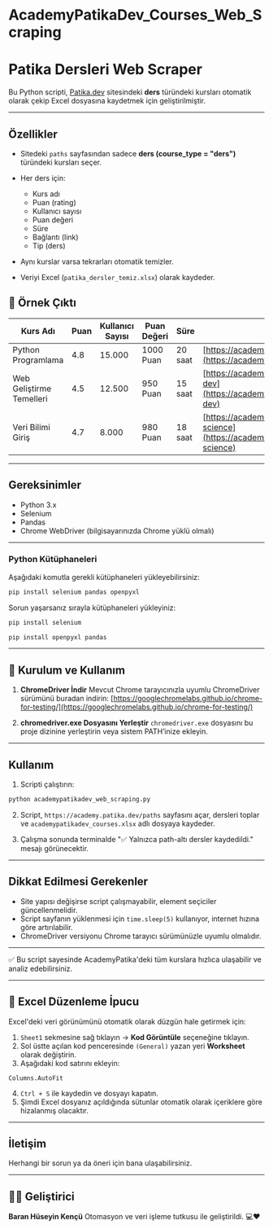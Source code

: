 # AcademyPatikaDev_Courses_Web_Scraping
# Patika Dersleri Web Scraper

Bu Python scripti, [Patika.dev](https://academy.patika.dev/paths) sitesindeki **ders** türündeki kursları otomatik olarak çekip Excel dosyasına kaydetmek için geliştirilmiştir.

---

## Özellikler

* Sitedeki `paths` sayfasından sadece **ders (course\_type = "ders")** türündeki kursları seçer.
* Her ders için:

  * Kurs adı
  * Puan (rating)
  * Kullanıcı sayısı
  * Puan değeri
  * Süre
  * Bağlantı (link)
  * Tip (ders)
* Aynı kurslar varsa tekrarları otomatik temizler.
* Veriyi Excel (`patika_dersler_temiz.xlsx`) olarak kaydeder.

## 📁 Örnek Çıktı

| Kurs Adı                 | Puan | Kullanıcı Sayısı | Puan Değeri | Süre    | Bağlantı                                                                                           | Tip  |
| ------------------------ | ---- | ---------------- | ----------- | ------- | -------------------------------------------------------------------------------------------------- | ---- |
| Python Programlama       | 4.8  | 15.000           | 1000 Puan   | 20 saat | [https://academy.patika.dev/courses/python](https://academy.patika.dev/courses/python)             | ders |
| Web Geliştirme Temelleri | 4.5  | 12.500           | 950 Puan    | 15 saat | [https://academy.patika.dev/courses/web-dev](https://academy.patika.dev/courses/web-dev)           | ders |
| Veri Bilimi Giriş        | 4.7  | 8.000            | 980 Puan    | 18 saat | [https://academy.patika.dev/courses/data-science](https://academy.patika.dev/courses/data-science) | ders |

---

## Gereksinimler

* Python 3.x
* Selenium
* Pandas
* Chrome WebDriver (bilgisayarınızda Chrome yüklü olmalı)

---

### Python Kütüphaneleri

Aşağıdaki komutla gerekli kütüphaneleri yükleyebilirsiniz:

```bash
pip install selenium pandas openpyxl
````

Sorun yaşarsanız sırayla kütüphaneleri yükleyiniz:

```bash
pip install selenium
````

```bash
pip install openpyxl pandas
````

---

## 🔧 Kurulum ve Kullanım

1. **ChromeDriver İndir**
   Mevcut Chrome tarayıcınızla uyumlu ChromeDriver sürümünü buradan indirin:
   [https://googlechromelabs.github.io/chrome-for-testing/](https://googlechromelabs.github.io/chrome-for-testing/)

2. **chromedriver.exe Dosyasını Yerleştir**
   `chromedriver.exe` dosyasını bu proje dizinine yerleştirin veya sistem PATH’inize ekleyin.

---

## Kullanım

1. Scripti çalıştırın:

```bash
python academypatikadev_web_scraping.py
```

2. Script, `https://academy.patika.dev/paths` sayfasını açar, dersleri toplar ve `academypatikadev_courses.xlsx` adlı dosyaya kaydeder.

3. Çalışma sonunda terminalde "✅ Yalnızca path-altı dersler kaydedildi." mesajı görünecektir.

---

## Dikkat Edilmesi Gerekenler

* Site yapısı değişirse script çalışmayabilir, element seçiciler güncellenmelidir.
* Script sayfanın yüklenmesi için `time.sleep(5)` kullanıyor, internet hızına göre artırılabilir.
* ChromeDriver versiyonu Chrome tarayıcı sürümünüzle uyumlu olmalıdır.

---

✅ Bu script sayesinde AcademyPatika'deki tüm kurslara hızlıca ulaşabilir ve analiz edebilirsiniz.

---

## 📌 Excel Düzenleme İpucu

Excel'deki veri görünümünü otomatik olarak düzgün hale getirmek için:

1. `Sheet1` sekmesine sağ tıklayın → **Kod Görüntüle** seçeneğine tıklayın.
2. Sol üstte açılan kod penceresinde `(General)` yazan yeri **Worksheet** olarak değiştirin.
3. Aşağıdaki kod satırını ekleyin:

```vba
Columns.AutoFit
```

4. `Ctrl + S` ile kaydedin ve dosyayı kapatın.
5. Şimdi Excel dosyanız açıldığında sütunlar otomatik olarak içeriklere göre hizalanmış olacaktır.

---

## İletişim

Herhangi bir sorun ya da öneri için bana ulaşabilirsiniz.

---

## 👨‍💻 Geliştirici

**Baran Hüseyin Kençü**
Otomasyon ve veri işleme tutkusu ile geliştirildi. 💻❤️

